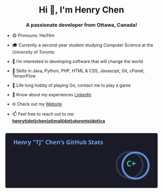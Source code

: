 <h1 align="center">Hi 👋, I'm Henry Chen</h1>

<h3 align="center">A passionate developer from Ottawa, Canada!</h3>

- 😄 Pronouns: He/Him
  
- 🎓 Currently a second-year student studying Computer Science at the University of Toronto
  
- 👀 I’m interested in developing software that will change the world

- 🔧 Skills in Java, Python, PHP, HTML & CSS, Javascipt, Git, cPanel, TensorFlow
  
- 🎲 Life long hobby of playing Go, contact me to play a game

- 📄 Know about my experiences [LinkedIn](https://www.linkedin.com/in/henry-tj-chen/)

- 🌐 Check out my [Website](https://henrytchen.com/)
  
- 📫 Feel free to reach out to me: [**henryt(dot)chen(at)mail(dot)utoronto(dot)ca**](mailto://henryt.chen@mail.utoronto.ca)

<p>&nbsp;<img align="center" src="assets/stats.svg" alt="LatinScribe" /></p>

<!---
LatinScribe/LatinScribe is a ✨ special ✨ repository because its `README.md` (this file) appears on your GitHub profile.
You can click the Preview link to take a look at your changes.
--->
